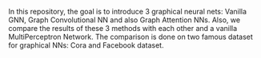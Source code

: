 In this repository, the goal is to introduce 3 graphical neural nets: Vanilla GNN, Graph Convolutional NN and also Graph Attention NNs. Also, we compare the results of these 3 methods with each other and a vanilla MultiPerceptron Network. The comparison is done on two famous dataset for graphical NNs: Cora and Facebook dataset.
